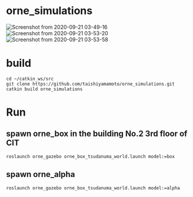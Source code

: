 # orne_simulations  
![Screenshot from 2020-09-21 03-49-16](https://user-images.githubusercontent.com/25315656/93719450-9b3bce00-fbbd-11ea-96d9-378a9c117f78.png)
![Screenshot from 2020-09-21 03-53-20](https://user-images.githubusercontent.com/25315656/93719546-36cd3e80-fbbe-11ea-971d-4e85b04b5a8f.png)
![Screenshot from 2020-09-21 03-53-58](https://user-images.githubusercontent.com/25315656/93719545-359c1180-fbbe-11ea-9369-72696dbf749c.png)
# build  
```
cd ~/catkin_ws/src
git clone https://github.com/taishiyamamoto/orne_simulations.git
catkin build orne_simulations
```

# Run
## spawn orne_box in the building No.2 3rd floor of CIT
```
roslaunch orne_gazebo orne_box_tsudanuma_world.launch model:=box
```

## spawn orne_alpha
```
roslaunch orne_gazebo orne_box_tsudanuma_world.launch model:=alpha
```

